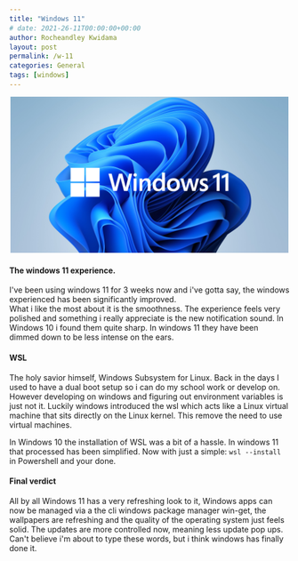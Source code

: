 ```yaml
---
title: "Windows 11"
# date: 2021-26-11T00:00:00+00:00
author: Rocheandley Kwidama
layout: post
permalink: /w-11
categories: General
tags: [windows]
---
```

<p align="center">
<img src="/assets/images/windowslogo.png" alt="drawing" width="500"/>
</p>

<!-- ![windows11](/assets/images/windowslogo.png "windows11") -->

#### The windows 11 experience.
I've been using windows 11 for 3 weeks now and i've gotta say, the windows experienced has been significantly improved.  
What i like the most about it is the smoothness. The experience feels very polished and something i really appreciate is the new notification sound. In Windows 10 i found them quite sharp. In windows 11 they have been dimmed down to be less intense on the ears.   

#### WSL
The holy savior himself, Windows Subsystem for Linux. Back in the days I used to have a dual boot setup so i can do my school work or develop on. However developing on windows and figuring out environment variables is just not it. Luckily windows introduced the wsl which acts like a Linux virtual machine that sits directly on the Linux kernel. This remove the need to use virtual machines.  

In Windows 10 the installation of WSL was a bit of a hassle. In windows 11 that processed has been simplified. Now with just a simple:
``` wsl --install ```   
in Powershell and your done.  

#### Final verdict  
All by all Windows 11 has a very refreshing look to it, Windows apps can now be managed via a the cli windows package manager win-get, the wallpapers are refreshing and the quality of the operating system just feels solid. The updates are more controlled now, meaning less update pop ups. Can't believe i'm about to type these words, but i think windows has finally done it.
